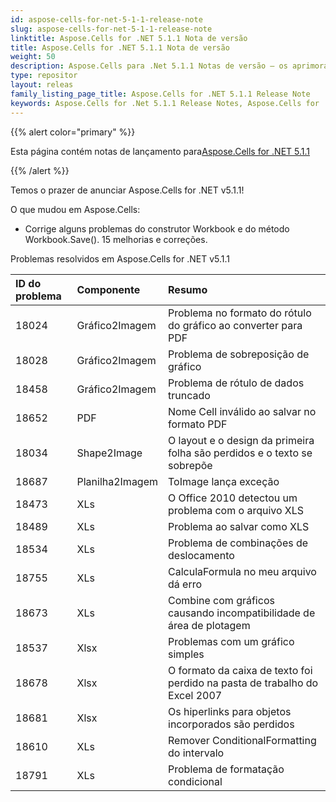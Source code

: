 ```yaml
---
id: aspose-cells-for-net-5-1-1-release-note
slug: aspose-cells-for-net-5-1-1-release-note
linktitle: Aspose.Cells for .NET 5.1.1 Nota de versão
title: Aspose.Cells for .NET 5.1.1 Nota de versão
weight: 50
description: Aspose.Cells para .Net 5.1.1 Notas de versão – os aprimoramentos mais recentes, novos recursos e correções
type: repositor
layout: releas
family_listing_page_title: Aspose.Cells for .NET 5.1.1 Release Note
keywords: Aspose.Cells for .Net 5.1.1 Release Notes, Aspose.Cells for .Net 5.1.1 updates and fixe
---
```

{{% alert color="primary" %}} 

 Esta página contém notas de lançamento para[Aspose.Cells for .NET 5.1.1](https://releases.aspose.com/cells/net/new-releases/aspose.cells-for-.net-5.1.1/)

{{% /alert %}} 

 Temos o prazer de anunciar Aspose.Cells for .NET v5.1.1!

 O que mudou em Aspose.Cells:

- Corrige alguns problemas do construtor Workbook e do método Workbook.Save().
 15 melhorias e correções.

 Problemas resolvidos em Aspose.Cells for .NET v5.1.1

|**ID do problema** |**Componente** |**Resumo** |
| :- | :- | :- |
|18024 | Gráfico2Imagem| Problema no formato do rótulo do gráfico ao converter para PDF|
|18028 | Gráfico2Imagem| Problema de sobreposição de gráfico|
|18458 | Gráfico2Imagem| Problema de rótulo de dados truncado|
|18652 | PDF| Nome Cell inválido ao salvar no formato PDF|
|18034 | Shape2Image| O layout e o design da primeira folha são perdidos e o texto se sobrepõe|
|18687 | Planilha2Imagem| ToImage lança exceção|
|18473 | XLs| O Office 2010 detectou um problema com o arquivo XLS|
|18489 | XLs| Problema ao salvar como XLS|
|18534 | XLs| Problema de combinações de deslocamento|
|18755 | XLs| CalculaFormula no meu arquivo dá erro|
|18673 | XLs| Combine com gráficos causando incompatibilidade de área de plotagem|
|18537 | Xlsx| Problemas com um gráfico simples|
|18678 | Xlsx| O formato da caixa de texto foi perdido na pasta de trabalho do Excel 2007|
|18681 | Xlsx|Os hiperlinks para objetos incorporados são perdidos|
|18610 | XLs| Remover ConditionalFormatting do intervalo|
|18791 | XLs| Problema de formatação condicional|

